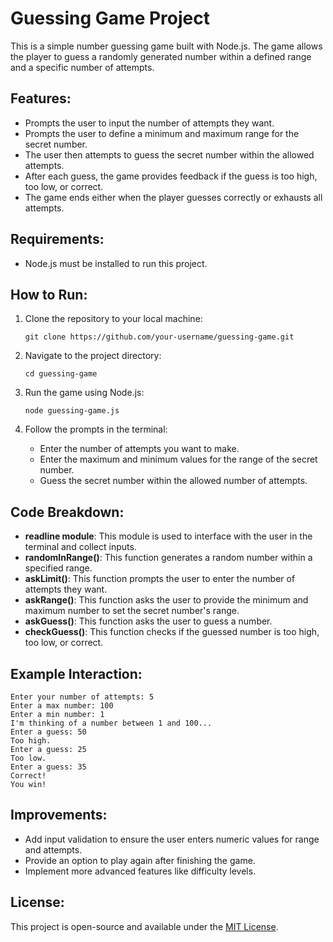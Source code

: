 # Guessing Game Project

This is a simple number guessing game built with Node.js. The game allows the player to guess a randomly generated number within a defined range and a specific number of attempts.

## Features:
- Prompts the user to input the number of attempts they want.
- Prompts the user to define a minimum and maximum range for the secret number.
- The user then attempts to guess the secret number within the allowed attempts.
- After each guess, the game provides feedback if the guess is too high, too low, or correct.
- The game ends either when the player guesses correctly or exhausts all attempts.

## Requirements:
- Node.js must be installed to run this project.

## How to Run:
1. Clone the repository to your local machine:
   ```
   git clone https://github.com/your-username/guessing-game.git
   ```
   
2. Navigate to the project directory:
   ```
   cd guessing-game
   ```

3. Run the game using Node.js:
   ```
   node guessing-game.js
   ```

4. Follow the prompts in the terminal:
   - Enter the number of attempts you want to make.
   - Enter the maximum and minimum values for the range of the secret number.
   - Guess the secret number within the allowed number of attempts.

## Code Breakdown:
- **readline module**: This module is used to interface with the user in the terminal and collect inputs.
- **randomInRange()**: This function generates a random number within a specified range.
- **askLimit()**: This function prompts the user to enter the number of attempts they want.
- **askRange()**: This function asks the user to provide the minimum and maximum number to set the secret number's range.
- **askGuess()**: This function asks the user to guess a number.
- **checkGuess()**: This function checks if the guessed number is too high, too low, or correct.

## Example Interaction:
```
Enter your number of attempts: 5
Enter a max number: 100
Enter a min number: 1
I'm thinking of a number between 1 and 100...
Enter a guess: 50
Too high.
Enter a guess: 25
Too low.
Enter a guess: 35
Correct!
You win!
```

## Improvements:
- Add input validation to ensure the user enters numeric values for range and attempts.
- Provide an option to play again after finishing the game.
- Implement more advanced features like difficulty levels.

## License:
This project is open-source and available under the [MIT License](LICENSE).
